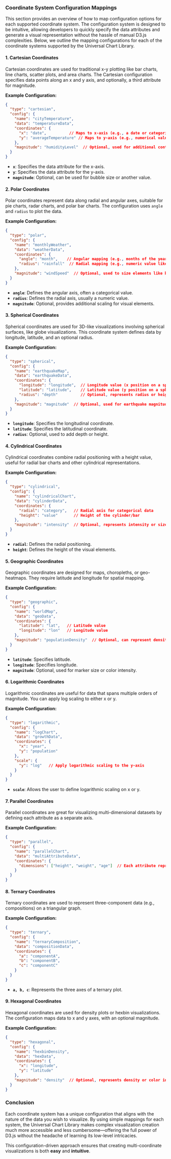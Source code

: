 ### **Coordinate System Configuration Mappings**

This section provides an overview of how to map configuration options for each supported coordinate system. The configuration system is designed to be intuitive, allowing developers to quickly specify the data attributes and generate a visual representation without the hassle of manual D3.js complexities. Below, we outline the mapping configurations for each of the coordinate systems supported by the Universal Chart Library.

#### **1. Cartesian Coordinates**
Cartesian coordinates are used for traditional x-y plotting like bar charts, line charts, scatter plots, and area charts. The Cartesian configuration specifies data points along an x and y axis, and optionally, a third attribute for magnitude.

**Example Configuration:**
```json
{
  "type": "cartesian",
  "config": {
    "name": "cityTemperature",
    "data": "temperatureData",
    "coordinates": {
      "x": "date",          // Maps to x-axis (e.g., a date or categorical data)
      "y": "averageTemperature" // Maps to y-axis (e.g., numerical value)
    },
    "magnitude": "humidityLevel"  // Optional, used for additional context, like bubble size in scatter plots
  }
}
```

- **`x`**: Specifies the data attribute for the x-axis.
- **`y`**: Specifies the data attribute for the y-axis.
- **`magnitude`**: Optional, can be used for bubble size or another value.

#### **2. Polar Coordinates**
Polar coordinates represent data along radial and angular axes, suitable for pie charts, radar charts, and polar bar charts. The configuration uses `angle` and `radius` to plot the data.

**Example Configuration:**
```json
{
  "type": "polar",
  "config": {
    "name": "monthlyWeather",
    "data": "weatherData",
    "coordinates": {
      "angle": "month",    // Angular mapping (e.g., months of the year)
      "radius": "rainfall"  // Radial mapping (e.g., numeric value like rainfall)
    },
    "magnitude": "windSpeed"  // Optional, used to size elements like bars in polar bar charts
  }
}
```

- **`angle`**: Defines the angular axis, often a categorical value.
- **`radius`**: Defines the radial axis, usually a numeric value.
- **`magnitude`**: Optional, provides additional scaling for visual elements.

#### **3. Spherical Coordinates**
Spherical coordinates are used for 3D-like visualizations involving spherical surfaces, like globe visualizations. This coordinate system defines data by longitude, latitude, and an optional radius.

**Example Configuration:**
```json
{
  "type": "spherical",
  "config": {
    "name": "earthquakeMap",
    "data": "earthquakeData",
    "coordinates": {
      "longitude": "longitude",  // Longitude value (x position on a sphere)
      "latitude": "latitude",    // Latitude value (y position on a sphere)
      "radius": "depth"          // Optional, represents radius or height
    },
    "magnitude": "magnitude"  // Optional, used for earthquake magnitude representation
  }
}
```

- **`longitude`**: Specifies the longitudinal coordinate.
- **`latitude`**: Specifies the latitudinal coordinate.
- **`radius`**: Optional, used to add depth or height.

#### **4. Cylindrical Coordinates**
Cylindrical coordinates combine radial positioning with a height value, useful for radial bar charts and other cylindrical representations.

**Example Configuration:**
```json
{
  "type": "cylindrical",
  "config": {
    "name": "cylindricalChart",
    "data": "cylinderData",
    "coordinates": {
      "radial": "category",   // Radial axis for categorical data
      "height": "value"       // Height of the cylinder/bar
    },
    "magnitude": "intensity"  // Optional, represents intensity or size
  }
}
```

- **`radial`**: Defines the radial positioning.
- **`height`**: Defines the height of the visual elements.

#### **5. Geographic Coordinates**
Geographic coordinates are designed for maps, choropleths, or geo-heatmaps. They require latitude and longitude for spatial mapping.

**Example Configuration:**
```json
{
  "type": "geographic",
  "config": {
    "name": "worldMap",
    "data": "geoData",
    "coordinates": {
      "latitude": "lat",   // Latitude value
      "longitude": "lon"   // Longitude value
    },
    "magnitude": "populationDensity"  // Optional, can represent density or marker size
  }
}
```

- **`latitude`**: Specifies latitude.
- **`longitude`**: Specifies longitude.
- **`magnitude`**: Optional, used for marker size or color intensity.

#### **6. Logarithmic Coordinates**
Logarithmic coordinates are useful for data that spans multiple orders of magnitude. You can apply log scaling to either x or y.

**Example Configuration:**
```json
{
  "type": "logarithmic",
  "config": {
    "name": "logChart",
    "data": "growthData",
    "coordinates": {
      "x": "year",
      "y": "population"
    },
    "scale": {
      "y": "log"   // Apply logarithmic scaling to the y-axis
    }
  }
}
```

- **`scale`**: Allows the user to define logarithmic scaling on x or y.

#### **7. Parallel Coordinates**
Parallel coordinates are great for visualizing multi-dimensional datasets by defining each attribute as a separate axis.

**Example Configuration:**
```json
{
  "type": "parallel",
  "config": {
    "name": "parallelChart",
    "data": "multiAttributeData",
    "coordinates": {
      "dimensions": ["height", "weight", "age"]  // Each attribute represented along a parallel axis
    }
  }
}
```

#### **8. Ternary Coordinates**
Ternary coordinates are used to represent three-component data (e.g., compositions) on a triangular graph.

**Example Configuration:**
```json
{
  "type": "ternary",
  "config": {
    "name": "ternaryComposition",
    "data": "compositionData",
    "coordinates": {
      "a": "componentA",
      "b": "componentB",
      "c": "componentC"
    }
  }
}
```

- **`a, b, c`**: Represents the three axes of a ternary plot.

#### **9. Hexagonal Coordinates**
Hexagonal coordinates are used for density plots or hexbin visualizations. The configuration maps data to x and y axes, with an optional magnitude.

**Example Configuration:**
```json
{
  "type": "hexagonal",
  "config": {
    "name": "hexbinDensity",
    "data": "hexData",
    "coordinates": {
      "x": "longitude",
      "y": "latitude"
    },
    "magnitude": "density"  // Optional, represents density or color intensity
  }
}
```

### **Conclusion**
Each coordinate system has a unique configuration that aligns with the nature of the data you wish to visualize. By using simple mappings for each system, the Universal Chart Library makes complex visualization creation much more accessible and less cumbersome—offering the full power of D3.js without the headache of learning its low-level intricacies.

This configuration-driven approach ensures that creating multi-coordinate visualizations is both **easy** and **intuitive**.

